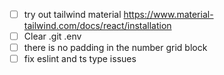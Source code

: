 - [ ] try out tailwind material https://www.material-tailwind.com/docs/react/installation
- [ ] Clear .git .env
- [ ] there is no padding in the number grid block
- [ ] fix eslint and ts type issues
